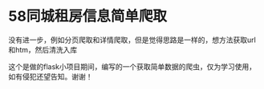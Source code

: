 # 58同城租房信息简单爬取
没有进一步，例如分页爬取和详情爬取，但是觉得思路是一样的，想方法获取url和htm，然后清洗入库

这个是做的flask小项目期间，编写的一个获取简单数据的爬虫，仅为学习使用，如有侵犯还望告知。谢谢！
